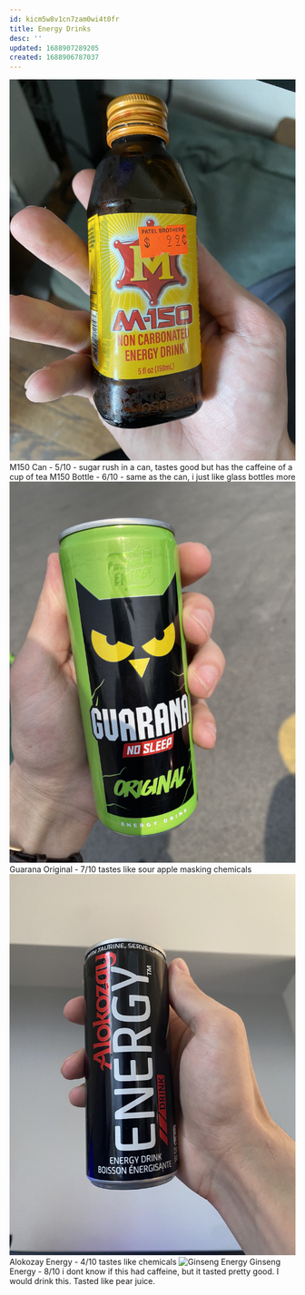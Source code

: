 ```yaml
---
id: kicm5w8v1cn7zam0wi4t0fr
title: Energy Drinks
desc: ''
updated: 1688907289205
created: 1688906787037
---
```

![M-150](assets/m-150.png)
M150 Can - 5/10 - sugar rush in a can, tastes good but has the caffeine of a cup of tea
M150 Bottle - 6/10 - same as the can, i just like glass bottles more
![Guarana Original](assets/guarana-original.png)
Guarana Original - 7/10 tastes like sour apple masking chemicals
![Alokozay](assets/alokozay.png)
Alokozay Energy - 4/10 tastes like chemicals
![Ginseng Energy](assets/ginseng-energy.png)
Ginseng Energy - 8/10 i dont know if this had caffeine, but it tasted pretty good. I would drink this. Tasted like pear juice.
